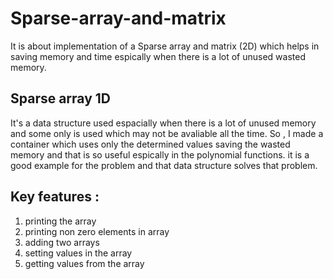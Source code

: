 # Sparse-array-and-matrix
It is about implementation of a Sparse array and matrix (2D) which helps in saving memory and time espically when there is a lot of unused wasted memory.

## Sparse array 1D
It's a data structure used espacially when there is a lot of unused memory and some only is used which may not be avaliable all the time.
So , I made a container which uses only the determined values saving the wasted memory and that is so useful espically in the polynomial functions. it is a good example for the problem and that data structure solves that problem.

## Key features :
1. printing the array
2. printing non zero elements in array
3. adding two arrays
4. setting values in the array
5. getting values from the array
